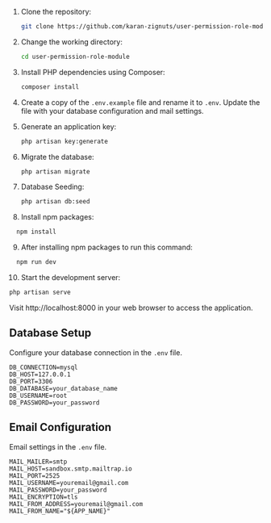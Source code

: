 
1. Clone the repository:

   ```bash
   git clone https://github.com/karan-zignuts/user-permission-role-module-project.git
   ```

2. Change the working directory:

   ```bash
   cd user-permission-role-module
   ```

3. Install PHP dependencies using Composer:

   ```bash
   composer install
   ```

4. Create a copy of the `.env.example` file and rename it to `.env`. Update the file with your database configuration and mail settings.

5. Generate an application key:

   ```bash
   php artisan key:generate
   ```

6. Migrate the database:

   ```bash
   php artisan migrate
   ```

7. Database Seeding:

   ```bash
   php artisan db:seed
   ```

8. Install npm packages:
```bash 
  npm install 
```

9. After installing npm packages to run this command:

  ```bash
    npm run dev
  ```

10. Start the development server:

   ```bash
   php artisan serve
   ```

Visit http://localhost:8000 in your web browser to access the application.

## Database Setup

Configure your database connection in the `.env` file.

```dotenv
DB_CONNECTION=mysql
DB_HOST=127.0.0.1
DB_PORT=3306
DB_DATABASE=your_database_name
DB_USERNAME=root
DB_PASSWORD=your_password
```

## Email Configuration

Email settings in the `.env` file. 

```dotenv
MAIL_MAILER=smtp
MAIL_HOST=sandbox.smtp.mailtrap.io
MAIL_PORT=2525
MAIL_USERNAME=youremail@gmail.com
MAIL_PASSWORD=your_password
MAIL_ENCRYPTION=tls
MAIL_FROM_ADDRESS=youremail@gmail.com
MAIL_FROM_NAME="${APP_NAME}"
```
